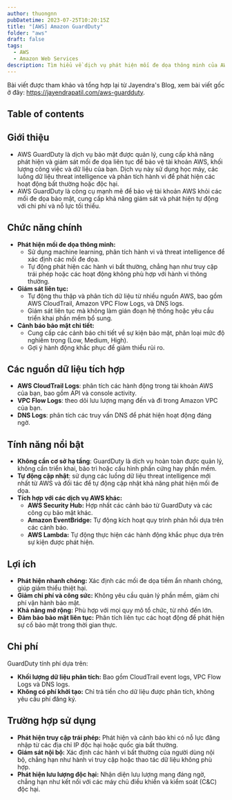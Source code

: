 ```yaml
---
author: thuongnn
pubDatetime: 2023-07-25T10:20:15Z
title: "[AWS] Amazon GuardDuty"
folder: "aws"
draft: false
tags:
  - AWS
  - Amazon Web Services
description: Tìm hiểu về dịch vụ phát hiện mối đe dọa thông minh của AWS, sử dụng machine learning để bảo vệ tài khoản.
---
```


Bài viết được tham khảo và tổng hợp lại từ Jayendra's Blog, xem bài viết gốc ở đây: https://jayendrapatil.com/aws-guardduty.

## Table of contents

## Giới thiệu

- AWS GuardDuty là dịch vụ bảo mật được quản lý, cung cấp khả năng phát hiện và giám sát mối đe dọa liên tục để bảo vệ tài khoản AWS, khối lượng công việc và dữ liệu của bạn. Dịch vụ này sử dụng học máy, các luồng dữ liệu threat intelligence và phân tích hành vi để phát hiện các hoạt động bất thường hoặc độc hại.
- AWS GuardDuty là công cụ mạnh mẽ để bảo vệ tài khoản AWS khỏi các mối đe dọa bảo mật, cung cấp khả năng giám sát và phát hiện tự động với chi phí và nỗ lực tối thiểu.

## **Chức năng chính**

- **Phát hiện mối đe dọa thông minh:**
  - Sử dụng machine learning, phân tích hành vi và threat intelligence để xác định các mối đe dọa.
  - Tự động phát hiện các hành vi bất thường, chẳng hạn như truy cập trái phép hoặc các hoạt động không phù hợp với hành vi thông thường.
- **Giám sát liên tục:**
  - Tự động thu thập và phân tích dữ liệu từ nhiều nguồn AWS, bao gồm AWS CloudTrail, Amazon VPC Flow Logs, và DNS logs.
  - Giám sát liên tục mà không làm gián đoạn hệ thống hoặc yêu cầu triển khai phần mềm bổ sung.
- **Cảnh báo bảo mật chi tiết:**
  - Cung cấp các cảnh báo chi tiết về sự kiện bảo mật, phân loại mức độ nghiêm trọng (Low, Medium, High).
  - Gợi ý hành động khắc phục để giảm thiểu rủi ro.

## **Các nguồn dữ liệu tích hợp**

- **AWS CloudTrail Logs**: phân tích các hành động trong tài khoản AWS của bạn, bao gồm API và console activity.
- **VPC Flow Logs**: theo dõi lưu lượng mạng đến và đi trong Amazon VPC của bạn.
- **DNS Logs**: phân tích các truy vấn DNS để phát hiện hoạt động đáng ngờ.

## **Tính năng nổi bật**

- **Không cần cơ sở hạ tầng**: GuardDuty là dịch vụ hoàn toàn được quản lý, không cần triển khai, bảo trì hoặc cấu hình phần cứng hay phần mềm.
- **Tự động cập nhật**: sử dụng các luồng dữ liệu threat intelligence mới nhất từ AWS và đối tác để tự động cập nhật khả năng phát hiện mối đe dọa.
- **Tích hợp với các dịch vụ AWS khác:**
  - **AWS Security Hub:** Hợp nhất các cảnh báo từ GuardDuty và các công cụ bảo mật khác.
  - **Amazon EventBridge:** Tự động kích hoạt quy trình phản hồi dựa trên các cảnh báo.
  - **AWS Lambda:** Tự động thực hiện các hành động khắc phục dựa trên sự kiện được phát hiện.

## **Lợi ích**

- **Phát hiện nhanh chóng:** Xác định các mối đe dọa tiềm ẩn nhanh chóng, giúp giảm thiểu thiệt hại.
- **Giảm chi phí và công sức:** Không yêu cầu quản lý phần mềm, giảm chi phí vận hành bảo mật.
- **Khả năng mở rộng:** Phù hợp với mọi quy mô tổ chức, từ nhỏ đến lớn.
- **Đảm bảo bảo mật liên tục:** Phân tích liên tục các hoạt động để phát hiện sự cố bảo mật trong thời gian thực.

## **Chi phí**

GuardDuty tính phí dựa trên:

- **Khối lượng dữ liệu phân tích:** Bao gồm CloudTrail event logs, VPC Flow Logs và DNS logs.
- **Không có phí khởi tạo:** Chỉ trả tiền cho dữ liệu được phân tích, không yêu cầu phí đăng ký.

## **Trường hợp sử dụng**

- **Phát hiện truy cập trái phép:**
  Phát hiện và cảnh báo khi có nỗ lực đăng nhập từ các địa chỉ IP độc hại hoặc quốc gia bất thường.
- **Giám sát nội bộ:**
  Xác định các hành vi bất thường của người dùng nội bộ, chẳng hạn như hành vi truy cập hoặc thao tác dữ liệu không phù hợp.
- **Phát hiện lưu lượng độc hại:**
  Nhận diện lưu lượng mạng đáng ngờ, chẳng hạn như kết nối với các máy chủ điều khiển và kiểm soát (C&C) độc hại.
